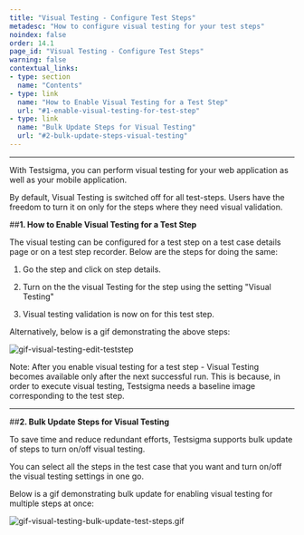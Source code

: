```yaml
---
title: "Visual Testing - Configure Test Steps"
metadesc: "How to configure visual testing for your test steps"
noindex: false
order: 14.1
page_id: "Visual Testing - Configure Test Steps"
warning: false
contextual_links:
- type: section
  name: "Contents"
- type: link
  name: "How to Enable Visual Testing for a Test Step"
  url: "#1-enable-visual-testing-for-test-step"
- type: link
  name: "Bulk Update Steps for Visual Testing"
  url: "#2-bulk-update-steps-visual-testing" 
---
```


---

With Testsigma, you can perform visual testing for your web application as well as your mobile application.

By default, Visual Testing is switched off for all test-steps. Users have the freedom to turn it on only for the steps where they need visual validation.

##**1. How to Enable Visual Testing for a Test Step**

The visual testing can be configured for a test step on a test case details page or on a test step recorder. Below are the steps for doing the same:
1. Go the step and click on step details.

2. Turn on the the visual Testing for the step using the setting "Visual Testing"

3. Visual testing validation is now on for this test step.

Alternatively, below is a gif demonstrating the above steps:

![gif-visual-testing-edit-teststep](https://s3.amazonaws.com/static-docs.testsigma.com/new_images/visual-testing/configure-test-steps/gif-visual-testing-edit-teststep.gif)


Note: After you enable visual testing for a test step - Visual Testing becomes available only after the next successful run. This is because, in order to execute visual testing, Testsigma needs a baseline image corresponding to the test step. 

---

##**2. Bulk Update Steps for Visual Testing**

To save time and reduce redundant efforts, Testsigma supports bulk update of steps to turn on/off visual testing.

You can select all the steps in the test case that you want and turn on/off the visual testing settings in one go.

Below is a gif demonstrating bulk update for enabling visual testing for multiple steps at once:

![gif-visual-testing-bulk-update-test-steps.gif](https://s3.amazonaws.com/static-docs.testsigma.com/new_images/visual-testing/configure-test-steps/gif-visual-testing-bulk-update-test-steps.gif)



